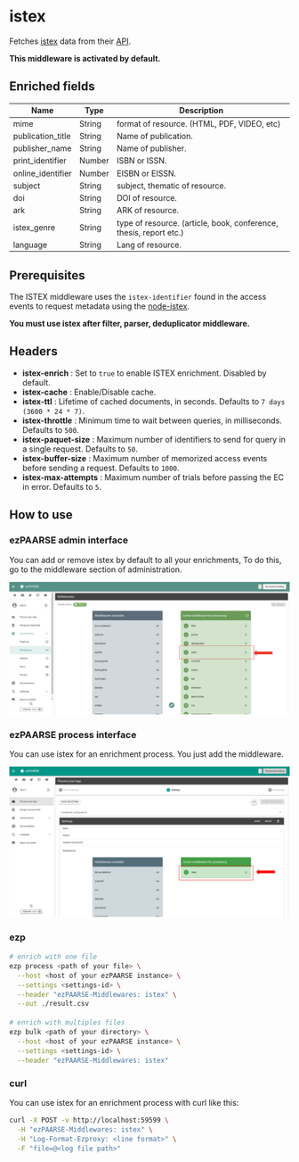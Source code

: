 # istex

Fetches [istex](http://www.istex.fr/) data from their [API](https://api.istex.fr/documentation/).

**This middleware is activated by default.**

## Enriched fields

| Name | Type | Description |
| --- | --- | --- |
| mime | String | format of resource. (HTML, PDF, VIDEO, etc) |
| publication_title | String | Name of publication. | 
| publisher_name | String | Name of publisher. |
| print_identifier | Number | ISBN or ISSN. | 
| online_identifier | Number | EISBN or EISSN. | 
| subject | String | subject, thematic of resource. | 
| doi | String | DOI of resource. | 
| ark | String | ARK of resource. | 
| istex_genre | String | type of resource. (article, book, conference, thesis, report etc.) | 
| language | String | Lang of resource. | 

## Prerequisites

The ISTEX middleware uses the ``istex-identifier`` found in the access events to request metadata using the [node-istex](https://www.npmjs.com/package/node-istex).

**You must use istex after filter, parser, deduplicator middleware.**

## Headers

+ **istex-enrich** : Set to ``true`` to enable ISTEX enrichment. Disabled by default.
+ **istex-cache** : Enable/Disable cache.
+ **istex-ttl** : Lifetime of cached documents, in seconds. Defaults to ``7 days (3600 * 24 * 7)``.
+ **istex-throttle** : Minimum time to wait between queries, in milliseconds. Defaults to ``500``.
+ **istex-paquet-size** : Maximum number of identifiers to send for query in a single request. Defaults to ``50``.
+ **istex-buffer-size** : Maximum number of memorized access events before sending a request. Defaults to ``1000``.
+ **istex-max-attempts** : Maximum number of trials before passing the EC in error. Defaults to ``5``.

## How to use

### ezPAARSE admin interface

You can add or remove istex by default to all your enrichments, To do this, go to the middleware section of administration.

![image](./docs/admin-interface.png)

### ezPAARSE process interface

You can use istex for an enrichment process. You just add the middleware.

![image](./docs/process-interface.png)

### ezp

```bash
# enrich with one file
ezp process <path of your file> \
  --host <host of your ezPAARSE instance> \
  --settings <settings-id> \
  --header "ezPAARSE-Middlewares: istex" \
  --out ./result.csv

# enrich with multiples files
ezp bulk <path of your directory> \
  --host <host of your ezPAARSE instance> \
  --settings <settings-id> \
  --header "ezPAARSE-Middlewares: istex"

```

### curl

You can use istex for an enrichment process with curl like this:

```bash
curl -X POST -v http://localhost:59599 \
  -H "ezPAARSE-Middlewares: istex" \
  -H "Log-Format-Ezproxy: <line format>" \
  -F "file=@<log file path>"

```
